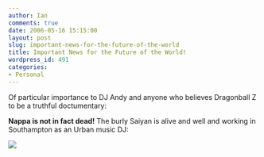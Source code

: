 ```yaml
---
author: Ian
comments: true
date: 2006-05-16 15:15:00
layout: post
slug: important-news-for-the-future-of-the-world
title: Important News for the Future of the World!
wordpress_id: 491
categories:
- Personal
---
```


Of particular importance to DJ Andy and anyone who believes Dragonball Z to be a truthful doctumentary:  

<b>Nappa is not in fact dead!</b>  The burly Saiyan is alive and well and working in Southampton as an Urban music DJ:  

<img src="http://www.marmablue.co.uk/images/random/dj-nappa.jpg">
